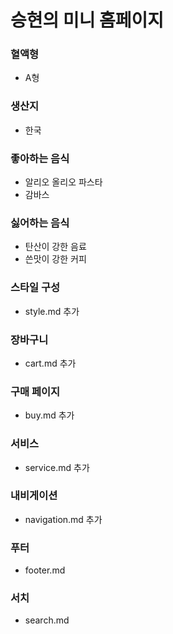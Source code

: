 # 승현의 미니 홈페이지
### 혈액형
- A형

### 생산지
- 한국

### 좋아하는 음식
- 알리오 올리오 파스타
- 감바스

### 싫어하는 음식
- 탄산이 강한 음료
- 쓴맛이 강한 커피

### 스타일 구성
- style.md 추가

### 장바구니
- cart.md 추가

### 구매 페이지
- buy.md 추가

### 서비스
- service.md 추가

### 내비게이션
- navigation.md 추가

### 푸터
- footer.md

### 서치
- search.md